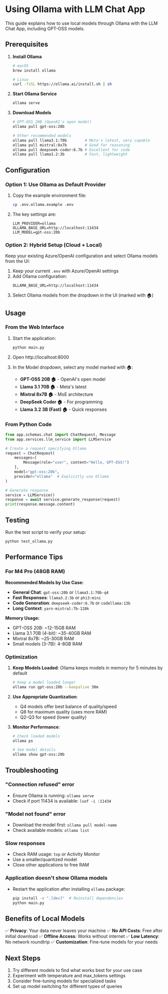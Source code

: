 # Using Ollama with LLM Chat App

This guide explains how to use local models through Ollama with the LLM Chat App, including GPT-OSS models.

## Prerequisites

1. **Install Ollama**
   ```bash
   # macOS
   brew install ollama
   
   # Linux
   curl -fsSL https://ollama.ai/install.sh | sh
   ```

2. **Start Ollama Service**
   ```bash
   ollama serve
   ```

3. **Download Models**
   ```bash
   # GPT-OSS 20B (OpenAI's open model)
   ollama pull gpt-oss:20b
   
   # Other recommended models
   ollama pull llama3.1:70b        # Meta's latest, very capable
   ollama pull mixtral:8x7b        # Good for reasoning
   ollama pull deepseek-coder:6.7b # Excellent for code
   ollama pull llama3.2:3b         # Fast, lightweight
   ```

## Configuration

### Option 1: Use Ollama as Default Provider

1. Copy the example environment file:
   ```bash
   cp .env.ollama.example .env
   ```

2. The key settings are:
   ```env
   LLM_PROVIDER=ollama
   OLLAMA_BASE_URL=http://localhost:11434
   LLM_MODEL=gpt-oss:20b
   ```

### Option 2: Hybrid Setup (Cloud + Local)

Keep your existing Azure/OpenAI configuration and select Ollama models from the UI:

1. Keep your current `.env` with Azure/OpenAI settings
2. Add Ollama configuration:
   ```env
   OLLAMA_BASE_URL=http://localhost:11434
   ```
3. Select Ollama models from the dropdown in the UI (marked with 🏠)

## Usage

### From the Web Interface

1. Start the application:
   ```bash
   python main.py
   ```

2. Open http://localhost:8000

3. In the Model dropdown, select any model marked with 🏠:
   - **GPT-OSS 20B 🏠** - OpenAI's open model
   - **Llama 3.1 70B 🏠** - Meta's latest
   - **Mixtral 8x7B 🏠** - MoE architecture
   - **DeepSeek Coder 🏠** - For programming
   - **Llama 3.2 3B (Fast) 🏠** - Quick responses

### From Python Code

```python
from app.schemas.chat import ChatRequest, Message
from app.services.llm_service import LLMService

# Create a request specifying Ollama
request = ChatRequest(
    messages=[
        Message(role="user", content="Hello, GPT-OSS!")
    ],
    model="gpt-oss:20b",
    provider="ollama"  # Explicitly use Ollama
)

# Generate response
service = LLMService()
response = await service.generate_response(request)
print(response.message.content)
```

## Testing

Run the test script to verify your setup:

```bash
python test_ollama.py
```

## Performance Tips

### For M4 Pro (48GB RAM)

**Recommended Models by Use Case:**
- **General Chat**: `gpt-oss:20b` or `llama3.1:70b-q4`
- **Fast Responses**: `llama3.2:3b` or `phi3:mini`
- **Code Generation**: `deepseek-coder:6.7b` or `codellama:13b`
- **Long Context**: `yarn-mistral:7b-128k`

**Memory Usage:**
- GPT-OSS 20B: ~12-15GB RAM
- Llama 3.1 70B (4-bit): ~35-40GB RAM
- Mixtral 8x7B: ~25-30GB RAM
- Small models (3-7B): 4-8GB RAM

### Optimization

1. **Keep Models Loaded**: Ollama keeps models in memory for 5 minutes by default
   ```bash
   # Keep a model loaded longer
   ollama run gpt-oss:20b --keepalive 30m
   ```

2. **Use Appropriate Quantization**: 
   - Q4 models offer best balance of quality/speed
   - Q8 for maximum quality (uses more RAM)
   - Q2-Q3 for speed (lower quality)

3. **Monitor Performance**:
   ```bash
   # Check loaded models
   ollama ps
   
   # See model details
   ollama show gpt-oss:20b
   ```

## Troubleshooting

### "Connection refused" error
- Ensure Ollama is running: `ollama serve`
- Check if port 11434 is available: `lsof -i :11434`

### "Model not found" error
- Download the model first: `ollama pull model-name`
- Check available models: `ollama list`

### Slow responses
- Check RAM usage: `top` or Activity Monitor
- Use a smaller/quantized model
- Close other applications to free RAM

### Application doesn't show Ollama models
- Restart the application after installing `ollama` package:
  ```bash
  pip install -e ".[dev]"  # Reinstall dependencies
  python main.py
  ```

## Benefits of Local Models

✅ **Privacy**: Your data never leaves your machine
✅ **No API Costs**: Free after initial download
✅ **Offline Access**: Works without internet
✅ **Low Latency**: No network roundtrip
✅ **Customization**: Fine-tune models for your needs

## Next Steps

1. Try different models to find what works best for your use case
2. Experiment with temperature and max_tokens settings
3. Consider fine-tuning models for specialized tasks
4. Set up model switching for different types of queries